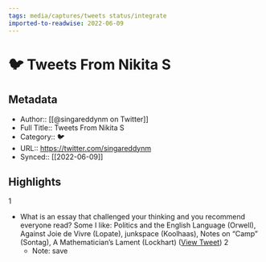 ```yaml
---
tags: media/captures/tweets status/integrate
imported-to-readwise: 2022-06-09
---
```

# 🐦 Tweets From Nikita S

## Metadata
- Author:: [[@singareddynm on Twitter]]
- Full Title:: Tweets From Nikita S
- Category:: 🐦
- URL:: https://twitter.com/singareddynm
- Synced:: [[2022-06-09]]

## Highlights
1
- What is an essay that challenged your thinking and you recommend everyone read? Some I like: Politics and the English Language (Orwell), Against Joie de Vivre (Lopate), junkspace (Koolhaas), Notes on “Camp” (Sontag), A Mathematician’s Lament (Lockhart) ([View Tweet](https://twitter.com/singareddynm/status/1534875053753610240))
2
    - Note: save
